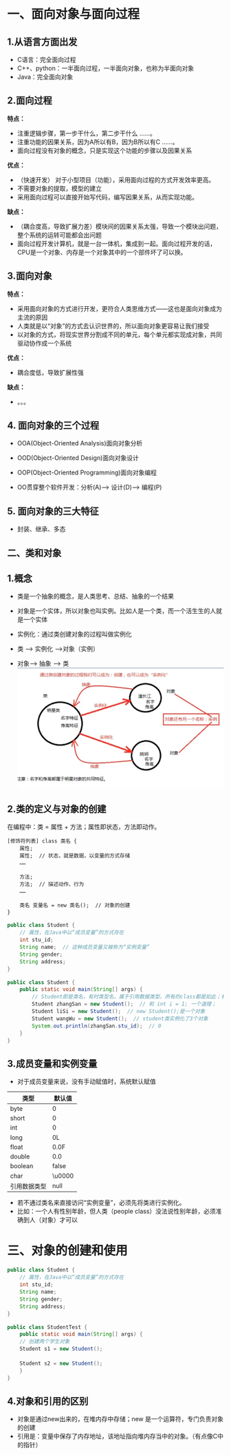 
# 一、面向对象与面向过程

## 1.从语言方面出发

- C语言：完全面向过程
- C++、python：一半面向过程，一半面向对象，也称为半面向对象
- Java：完全面向对象

## 2.面向过程

**特点：**
- 注重逻辑步骤，第一步干什么，第二步干什么 ……。
- 注重功能的因果关系，因为A所以有B，因为B所以有C ……。
- 面向过程没有对象的概念，只是实现这个功能的步骤以及因果关系

**优点：**
- （快速开发） 对于小型项目（功能），采用面向过程的方式开发效率更高。
- 不需要对象的提取，模型的建立
- 采用面向过程可以直接开始写代码，编写因果关系，从而实现功能。

**缺点：**
- （耦合度高，导致扩展力差）模块间的因果关系太强，导致一个模块出问题，整个系统的运转可能都会出问题
- 面向过程开发计算机，就是一台一体机，集成到一起。面向过程开发的话，CPU是一个对象、内存是一个对象其中的一个部件坏了可以换。

## 3.面向对象
	
**特点：**
- 采用面向对象的方式进行开发，更符合人类思维方式——这也是面向对象成为主流的原因
- 人类就是以“对象”的方式去认识世界的，所以面向对象更容易让我们接受
- 以对象的方式，将现实世界分割成不同的单元，每个单元都实现成对象，共同驱动协作成一个系统
	
**优点：**
- 耦合度低，导致扩展性强

**缺点：**
- 。。。

## 4. 面向对象的三个过程
- OOA(Object-Oriented Analysis)面向对象分析
- OOD(Object-Oriented Design)面向对象设计
- OOP(Object-Oriented Programming)面向对象编程
  
- OO贯穿整个软件开发：分析(A)--> 设计(D)--> 编程(P)

## 5. 面向对象的三大特征
- 封装、继承、多态


## 二、类和对象

## 1.概念

- 类是一个抽象的概念，是人类思考、总结、抽象的一个结果
- 对象是一个实体，所以对象也叫实例。比如人是一个类，而一个活生生的人就是一个实体
- 实例化：通过类创建对象的过程叫做实例化

- 类 --> 实例化 -->对象（实例）
- 对象--> 抽象 --> 类		
![class-and-object](class-and-object.png)

## 2.类的定义与对象的创建
在编程中：类 = 属性 + 方法；属性即状态，方法即动作。

```
[修饰符列表] class 类名 {
	属性;
	属性;  // 状态，就是数据，以变量的方式存储
	……

	方法;
	方法;  // 描述动作、行为
	……  

	类名 变量名 = new 类名();  // 对象的创建
}
```

```java
public class Student {
	// 属性，在Java中以“成员变量”的方式存在
	int stu_id;
	String name;  // 这种成员变量又被称为“实例变量”
	String gender;
	String address;
}
```

```java
public class Student {
	public static void main(String[] args) {
		// Student即是类名，有时类型名，属于引用数据类型，所有的class都是如此；有点像C语言中的结构体
		Student zhangSan = new Student();  // 和 int i = 1; 一个道理；
		Student liSi = new Student();  // new Student();是一个对象
		Student wangWu = new Student();  // student类实例化了3个对象
		System.out.println(zhangSan.stu_id);  // 0
	}
}
```

## 3.成员变量和实例变量

- 对于成员变量来说，没有手动赋值时，系统默认赋值  

|  类型   	  |   默认值  |
| ------------  | --------- |
| byte	    	|	0       |
| short	    	|   0 		|
| int 	    	|	0 		|
| long 	    	|	0L 		|
| float	    	|	0.0F 	|
| double	    |	0.0 	|
| boolean	    |	false 	|
| char	    	|	\u0000 	|
| 引用数据类型   |	null  |

- 若不通过类名来直接访问“实例变量”，必须先将类进行实例化。
- 比如：一个人有性别年龄，但人类（people class）没法说性别年龄，必须准确到人（对象）才可以


# 三、对象的创建和使用
```java
public class Student {
	// 属性，在Java中以“成员变量”的方式存在
	int stu_id;
	String name;
	String gender;
	String address;
}
```

```java
public class StudentTest {
	public static void main(String[] args) {
	// 创建两个学生对象
	Student s1 = new Student();
	
	Student s2 = new Student();
	}
}
```

## 4.对象和引用的区别
- 对象是通过new出来的，在堆内存中存储；new 是一个运算符，专门负责对象的创建
- 引用是：变量中保存了内存地址，该地址指向堆内存当中的对象。（有点像C中的指针）

